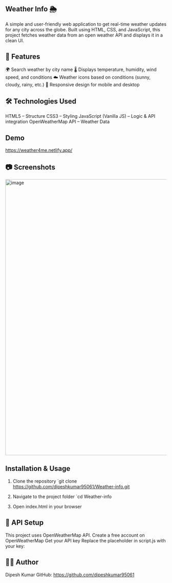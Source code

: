 
## Weather Info 🌦️

A simple and user-friendly web application to get real-time weather updates for any city across the globe.
Built using HTML, CSS, and JavaScript, this project fetches weather data from an open weather API and displays it in a clean UI.

## 🚀 Features

🌍 Search weather by city name
🌡️ Displays temperature, humidity, wind speed, and conditions
☁️ Weather icons based on conditions (sunny, cloudy, rainy, etc.)
📱 Responsive design for mobile and desktop

## 🛠️ Technologies Used

HTML5 – Structure
CSS3 – Styling
JavaScript (Vanilla JS) – Logic & API integration
OpenWeatherMap API – Weather Data

## Demo

https://weather4me.netlify.app/

## 📷 Screenshots

<img width="1919" height="858" alt="image" src="https://github.com/user-attachments/assets/c74402cc-3c27-4851-af1d-890289fd1f1f" />


## Installation & Usage

1. Clone the repository
   `git clone https://github.com/dipeshkumar95061/Weather-info.git

3. Navigate to the project folder
   `cd Weather-info

5. Open index.html in your browser

## 📡 API Setup

This project uses OpenWeatherMap API.
Create a free account on OpenWeatherMap
Get your API key
Replace the placeholder in script.js with your key:

## 👨‍💻 Author

Dipesh Kumar
GitHub: https://github.com/dipeshkumar95061

